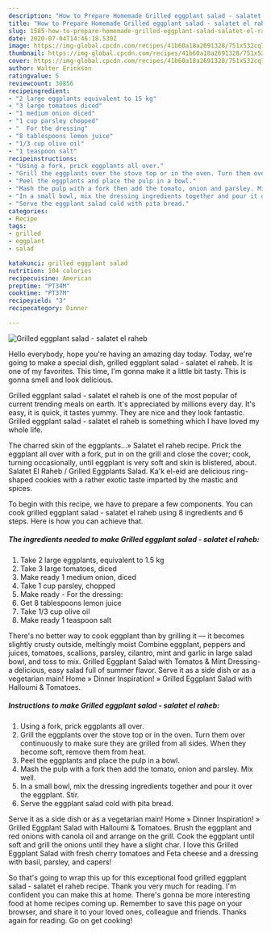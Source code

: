 ```yaml
---
description: "How to Prepare Homemade Grilled eggplant salad - salatet el raheb"
title: "How to Prepare Homemade Grilled eggplant salad - salatet el raheb"
slug: 1585-how-to-prepare-homemade-grilled-eggplant-salad-salatet-el-raheb
date: 2020-07-04T14:46:18.530Z
image: https://img-global.cpcdn.com/recipes/41b60a18a2691328/751x532cq70/grilled-eggplant-salad-salatet-el-raheb-recipe-main-photo.jpg
thumbnail: https://img-global.cpcdn.com/recipes/41b60a18a2691328/751x532cq70/grilled-eggplant-salad-salatet-el-raheb-recipe-main-photo.jpg
cover: https://img-global.cpcdn.com/recipes/41b60a18a2691328/751x532cq70/grilled-eggplant-salad-salatet-el-raheb-recipe-main-photo.jpg
author: Walter Erickson
ratingvalue: 5
reviewcount: 30856
recipeingredient:
- "2 large eggplants equivalent to 15 kg"
- "3 large tomatoes diced"
- "1 medium onion diced"
- "1 cup parsley chopped"
- "  For the dressing"
- "8 tablespoons lemon juice"
- "1/3 cup olive oil"
- "1 teaspoon salt"
recipeinstructions:
- "Using a fork, prick eggplants all over."
- "Grill the eggplants over the stove top or in the oven. Turn them over continuously to make sure they are grilled from all sides. When they become soft, remove them from heat."
- "Peel the eggplants and place the pulp in a bowl."
- "Mash the pulp with a fork then add the tomato, onion and parsley. Mix well."
- "In a small bowl, mix the dressing ingredients together and pour it over the eggplant. Stir."
- "Serve the eggplant salad cold with pita bread."
categories:
- Recipe
tags:
- grilled
- eggplant
- salad

katakunci: grilled eggplant salad 
nutrition: 104 calories
recipecuisine: American
preptime: "PT34M"
cooktime: "PT37M"
recipeyield: "3"
recipecategory: Dinner

---
```



![Grilled eggplant salad - salatet el raheb](https://img-global.cpcdn.com/recipes/41b60a18a2691328/751x532cq70/grilled-eggplant-salad-salatet-el-raheb-recipe-main-photo.jpg)

Hello everybody, hope you're having an amazing day today. Today, we're going to make a special dish, grilled eggplant salad - salatet el raheb. It is one of my favorites. This time, I'm gonna make it a little bit tasty. This is gonna smell and look delicious.

Grilled eggplant salad - salatet el raheb is one of the most popular of current trending meals on earth. It's appreciated by millions every day. It's easy, it is quick, it tastes yummy. They are nice and they look fantastic. Grilled eggplant salad - salatet el raheb is something which I have loved my whole life.

The charred skin of the eggplants…» Salatet el raheb recipe. Prick the eggplant all over with a fork, put in on the grill and close the cover; cook, turning occasionally, until eggplant is very soft and skin is blistered, about. Salatet El Raheb / Grilled Eggplants Salad. Ka&#39;k el-eid are delicious ring-shaped cookies with a rather exotic taste imparted by the mastic and spices.


To begin with this recipe, we have to prepare a few components. You can cook grilled eggplant salad - salatet el raheb using 8 ingredients and 6 steps. Here is how you can achieve that.

<!--inarticleads1-->

##### The ingredients needed to make Grilled eggplant salad - salatet el raheb:

1. Take 2 large eggplants, equivalent to 1.5 kg
1. Take 3 large tomatoes, diced
1. Make ready 1 medium onion, diced
1. Take 1 cup parsley, chopped
1. Make ready  - For the dressing:
1. Get 8 tablespoons lemon juice
1. Take 1/3 cup olive oil
1. Make ready 1 teaspoon salt


There&#39;s no better way to cook eggplant than by grilling it — it becomes slightly crusty outside, meltingly moist Combine eggplant, peppers and juices, tomatoes, scallions, parsley, cilantro, mint and garlic in large salad bowl, and toss to mix. Grilled Eggplant Salad with Tomatos &amp; Mint Dressing- a delicious, easy salad full of summer flavor. Serve it as a side dish or as a vegetarian main! Home » Dinner Inspiration! » Grilled Eggplant Salad with Halloumi &amp; Tomatoes. 

<!--inarticleads2-->

##### Instructions to make Grilled eggplant salad - salatet el raheb:

1. Using a fork, prick eggplants all over.
1. Grill the eggplants over the stove top or in the oven. Turn them over continuously to make sure they are grilled from all sides. When they become soft, remove them from heat.
1. Peel the eggplants and place the pulp in a bowl.
1. Mash the pulp with a fork then add the tomato, onion and parsley. Mix well.
1. In a small bowl, mix the dressing ingredients together and pour it over the eggplant. Stir.
1. Serve the eggplant salad cold with pita bread.


Serve it as a side dish or as a vegetarian main! Home » Dinner Inspiration! » Grilled Eggplant Salad with Halloumi &amp; Tomatoes. Brush the eggplant and red onions with canola oil and arrange on the grill. Cook the eggplant until soft and grill the onions until they have a slight char. I love this Grilled Eggplant Salad with fresh cherry tomatoes and Feta cheese and a dressing with basil, parsley, and capers! 

So that's going to wrap this up for this exceptional food grilled eggplant salad - salatet el raheb recipe. Thank you very much for reading. I'm confident you can make this at home. There's gonna be more interesting food at home recipes coming up. Remember to save this page on your browser, and share it to your loved ones, colleague and friends. Thanks again for reading. Go on get cooking!
